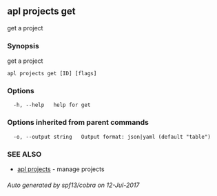 ## apl projects get

get a project

### Synopsis


get a project

```
apl projects get [ID] [flags]
```

### Options

```
  -h, --help   help for get
```

### Options inherited from parent commands

```
  -o, --output string   Output format: json|yaml (default "table")
```

### SEE ALSO
* [apl projects](apl_projects.md)	 - manage projects

###### Auto generated by spf13/cobra on 12-Jul-2017
